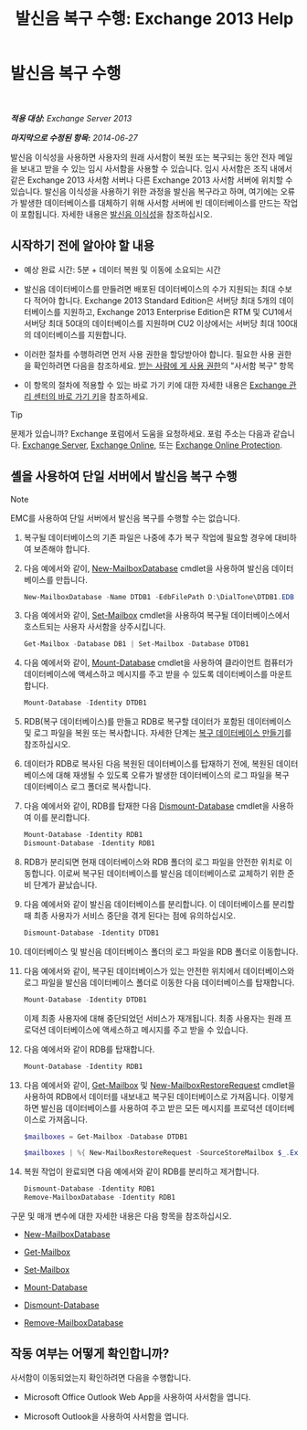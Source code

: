 ﻿---
title: '발신음 복구 수행: Exchange 2013 Help'
TOCTitle: 발신음 복구 수행
ms:assetid: 158817fa-4b17-4fa9-8341-a86609e6a388
ms:mtpsurl: https://technet.microsoft.com/ko-kr/library/Dd979810(v=EXCHG.150)
ms:contentKeyID: 51407668
ms.date: 05/22/2018
mtps_version: v=EXCHG.150
ms.translationtype: MT
---

# 발신음 복구 수행

 

_**적용 대상:** Exchange Server 2013_

_**마지막으로 수정된 항목:** 2014-06-27_

발신음 이식성을 사용하면 사용자의 원래 사서함이 복원 또는 복구되는 동안 전자 메일을 보내고 받을 수 있는 임시 사서함을 사용할 수 있습니다. 임시 사서함은 조직 내에서 같은 Exchange 2013 사서함 서버나 다른 Exchange 2013 사서함 서버에 위치할 수 있습니다. 발신음 이식성을 사용하기 위한 과정을 발신음 복구라고 하며, 여기에는 오류가 발생한 데이터베이스를 대체하기 위해 사서함 서버에 빈 데이터베이스를 만드는 작업이 포함됩니다. 자세한 내용은 [발신음 이식성](dial-tone-portability-exchange-2013-help.md)을 참조하십시오.

## 시작하기 전에 알아야 할 내용

  - 예상 완료 시간: 5분 + 데이터 복원 및 이동에 소요되는 시간

  - 발신음 데이터베이스를 만들려면 배포된 데이터베이스의 수가 지원되는 최대 수보다 적어야 합니다. Exchange 2013 Standard Edition은 서버당 최대 5개의 데이터베이스를 지원하고, Exchange 2013 Enterprise Edition은 RTM 및 CU1에서 서버당 최대 50대의 데이터베이스를 지원하며 CU2 이상에서는 서버당 최대 100대의 데이터베이스를 지원합니다.

  - 이러한 절차를 수행하려면 먼저 사용 권한을 할당받아야 합니다. 필요한 사용 권한을 확인하려면 다음을 참조하세요. [받는 사람에 게 사용 권한](recipients-permissions-exchange-2013-help.md)의 "사서함 복구" 항목

  - 이 항목의 절차에 적용할 수 있는 바로 가기 키에 대한 자세한 내용은 [Exchange 관리 센터의 바로 가기 키](keyboard-shortcuts-in-the-exchange-admin-center-exchange-online-protection-help.md)을 참조하세요.


> [!TIP]
> 문제가 있습니까? Exchange 포럼에서 도움을 요청하세요. 포럼 주소는 다음과 같습니다. <A href="https://go.microsoft.com/fwlink/p/?linkid=60612">Exchange Server</A>, <A href="https://go.microsoft.com/fwlink/p/?linkid=267542">Exchange Online</A>, 또는 <A href="https://go.microsoft.com/fwlink/p/?linkid=285351">Exchange Online Protection</A>.



## 셸을 사용하여 단일 서버에서 발신음 복구 수행


> [!NOTE]
> EMC를 사용하여 단일 서버에서 발신음 복구를 수행할 수는 없습니다.



1.  복구될 데이터베이스의 기존 파일은 나중에 추가 복구 작업에 필요할 경우에 대비하여 보존해야 합니다.

2.  다음 예에서와 같이, [New-MailboxDatabase](https://technet.microsoft.com/ko-kr/library/aa997976\(v=exchg.150\)) cmdlet을 사용하여 발신음 데이터베이스를 만듭니다.
    
    ```powershell
    New-MailboxDatabase -Name DTDB1 -EdbFilePath D:\DialTone\DTDB1.EDB
    ```

3.  다음 예에서와 같이, [Set-Mailbox](https://technet.microsoft.com/ko-kr/library/bb123981\(v=exchg.150\)) cmdlet을 사용하여 복구될 데이터베이스에서 호스트되는 사용자 사서함을 상주시킵니다.
    
    ```powershell
    Get-Mailbox -Database DB1 | Set-Mailbox -Database DTDB1
    ```

4.  다음 예에서와 같이, [Mount-Database](https://technet.microsoft.com/ko-kr/library/aa998871\(v=exchg.150\)) cmdlet을 사용하여 클라이언트 컴퓨터가 데이터베이스에 액세스하고 메시지를 주고 받을 수 있도록 데이터베이스를 마운트합니다.
    
    ```powershell
    Mount-Database -Identity DTDB1
    ```

5.  RDB(복구 데이터베이스)를 만들고 RDB로 복구할 데이터가 포함된 데이터베이스 및 로그 파일을 복원 또는 복사합니다. 자세한 단계는 [복구 데이터베이스 만들기](create-a-recovery-database-exchange-2013-help.md)를 참조하십시오.

6.  데이터가 RDB로 복사된 다음 복원된 데이터베이스를 탑재하기 전에, 복원된 데이터베이스에 대해 재생될 수 있도록 오류가 발생한 데이터베이스의 로그 파일을 복구 데이터베이스 로그 폴더로 복사합니다.

7.  다음 예에서와 같이, RDB를 탑재한 다음 [Dismount-Database](https://technet.microsoft.com/ko-kr/library/bb124936\(v=exchg.150\)) cmdlet을 사용하여 이를 분리합니다.
    
    ```powershell
    Mount-Database -Identity RDB1
    Dismount-Database -Identity RDB1
    ```
8.  RDB가 분리되면 현재 데이터베이스와 RDB 폴더의 로그 파일을 안전한 위치로 이동합니다. 이로써 복구된 데이터베이스를 발신음 데이터베이스로 교체하기 위한 준비 단계가 끝났습니다.

9.  다음 예에서와 같이 발신음 데이터베이스를 분리합니다. 이 데이터베이스를 분리할 때 최종 사용자가 서비스 중단을 겪게 된다는 점에 유의하십시오.
    
    ```powershell
    Dismount-Database -Identity DTDB1
    ```
10. 데이터베이스 및 발신음 데이터베이스 폴더의 로그 파일을 RDB 폴더로 이동합니다.

11. 다음 예에서와 같이, 복구된 데이터베이스가 있는 안전한 위치에서 데이터베이스와 로그 파일을 발신음 데이터베이스 폴더로 이동한 다음 데이터베이스를 탑재합니다.
    
    ```powershell
    Mount-Database -Identity DTDB1
    ```    
    이제 최종 사용자에 대해 중단되었던 서비스가 재개됩니다. 최종 사용자는 원래 프로덕션 데이터베이스에 액세스하고 메시지를 주고 받을 수 있습니다.

12. 다음 예에서와 같이 RDB를 탑재합니다.
    
    ```powershell
    Mount-Database -Identity RDB1
    ```

13. 다음 예에서와 같이, [Get-Mailbox](https://technet.microsoft.com/ko-kr/library/bb123685\(v=exchg.150\)) 및 [New-MailboxRestoreRequest](https://technet.microsoft.com/ko-kr/library/ff829875\(v=exchg.150\)) cmdlet을 사용하여 RDB에서 데이터를 내보내고 복구된 데이터베이스로 가져옵니다. 이렇게 하면 발신음 데이터베이스를 사용하여 주고 받은 모든 메시지를 프로덕션 데이터베이스로 가져옵니다.

    ```powershell
    $mailboxes = Get-Mailbox -Database DTDB1
    ```
    ```powershell
    $mailboxes | %{ New-MailboxRestoreRequest -SourceStoreMailbox $_.ExchangeGuid -SourceDatabase RDB1 -TargetMailbox $_ }
    ```

14. 복원 작업이 완료되면 다음 예에서와 같이 RDB를 분리하고 제거합니다.
    
    ```powershell
    Dismount-Database -Identity RDB1
    Remove-MailboxDatabase -Identity RDB1
    ```

구문 및 매개 변수에 대한 자세한 내용은 다음 항목을 참조하십시오.

  - [New-MailboxDatabase](https://technet.microsoft.com/ko-kr/library/aa997976\(v=exchg.150\))

  - [Get-Mailbox](https://technet.microsoft.com/ko-kr/library/bb123685\(v=exchg.150\))

  - [Set-Mailbox](https://technet.microsoft.com/ko-kr/library/bb123981\(v=exchg.150\))

  - [Mount-Database](https://technet.microsoft.com/ko-kr/library/aa998871\(v=exchg.150\))

  - [Dismount-Database](https://technet.microsoft.com/ko-kr/library/bb124936\(v=exchg.150\))

  - [Remove-MailboxDatabase](https://technet.microsoft.com/ko-kr/library/aa997931\(v=exchg.150\))

## 작동 여부는 어떻게 확인합니까?

사서함이 이동되었는지 확인하려면 다음을 수행합니다.

  - Microsoft Office Outlook Web App을 사용하여 사서함을 엽니다.

  - Microsoft Outlook을 사용하여 사서함을 엽니다.

